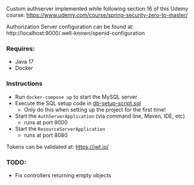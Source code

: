 Custom authserver implemented while following section 16 of this Udemy course: https://www.udemy.com/course/spring-security-zero-to-master/

Authorization Server configuration can be found at: http://localhost:9000/.well-known/openid-configuration

### Requires:
* Java 17
* Docker

### Instructions
* Run `docker-compose up` to start the MySQL server
* Execute the SQL setup code in [db-setup-script.sql](db-setup-script.sql)
  * Only do this when setting up the project for the first time!
* Start the `AuthServerApplication` (via command line, Maven, IDE, etc)
  * runs at port 9000
* Start the `ResourceServerApplication`
  * runs at port 8080

Tokens can be validated at: https://jwt.io/

### TODO:
* Fix controllers returning empty objects